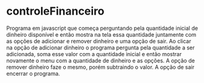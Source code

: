 # controleFinanceiro

Programa em javascript que começa perguntando pela quantidade inicial de dinheiro disponível e então mostra na tela essa 
quantidade juntamente com as opções de adicionar e remover dinheiro e uma opção de sair. Ao clicar na opção de adicionar 
dinheiro o programa pergunta pela quantidade a ser adicionada, soma esse valor com a quantidade inicial e então mostrar 
novamente o menu com a quantidade de dinheiro e as opções. A opção de remover dinheiro faze o mesmo, porém subtraindo o valor.
A opção de sair encerrar o programa.
